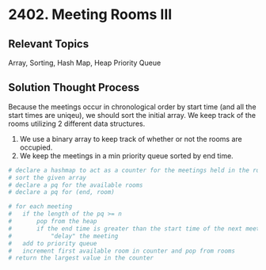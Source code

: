 # 2402. Meeting Rooms III

## Relevant Topics

Array, Sorting, Hash Map, Heap Priority Queue

## Solution Thought Process

Because the meetings occur in chronological order by start time (and all the start times are uniqeu), we should sort the initial array. We keep track of the rooms utilizing 2 different data structures.

1. We use a binary array to keep track of whether or not the rooms are occupied.
2. We keep the meetings in a min priority queue sorted by end time.

```python
# declare a hashmap to act as a counter for the meetings held in the rooms
# sort the given array
# declare a pq for the available rooms
# declare a pq for (end, room)

# for each meeting
#   if the length of the pq >= n
#       pop from the heap
#       if the end time is greater than the start time of the next meeting
#           "delay" the meeting
#   add to priority queue
#   increment first available room in counter and pop from rooms
# return the largest value in the counter
```